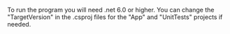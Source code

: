 To run the program you will need .net 6.0 or higher. You can change the "TargetVersion" in the .csproj files for the "App" and "UnitTests" projects if needed. 
